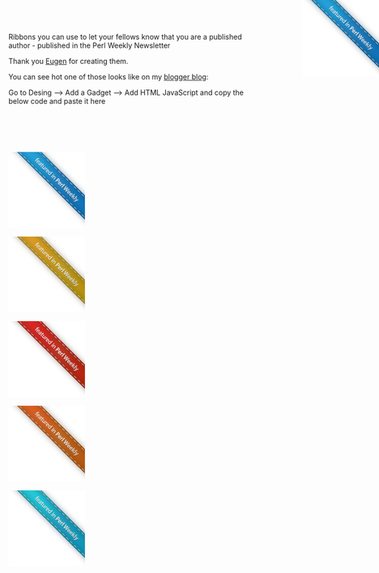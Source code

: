 Ribbons you can use to let your fellows know that you are a published author - published in the Perl Weekly Newsletter

Thank you [Eugen](http://eugenmales.deviantart.com/) for creating them.

You can see hot one of those looks like on my [blogger blog](http://programming.tudorconstantin.com):

Go to Desing --> Add a Gadget --> Add HTML JavaScript and copy the below code and paste it here

<pre> 

<a href="http://perlweekly.com" style=display:scroll;position:fixed;top:0px;right:0px;z-index:10; ><img src="https://github.com/tudorconstantin/Perl-Weekly-Ribbons/raw/master/ribbon%20transparent.png" alt="Featured in Perl Weekly" /></a> 

</pre>






![Awesome Ribbon](https://github.com/tudorconstantin/Perl-Weekly-Ribbons/raw/master/ribbon%20transparent.png)

![Awesome Ribbon](https://github.com/tudorconstantin/Perl-Weekly-Ribbons/raw/master/ribbon%20transparent%20yellow.png)

![Awesome Ribbon](https://github.com/tudorconstantin/Perl-Weekly-Ribbons/raw/master/ribbon%20transparent%20red.png)

![Awesome Ribbon](https://github.com/tudorconstantin/Perl-Weekly-Ribbons/raw/master/ribbon%20transparent%20orange.png)

![Awesome Ribbon](https://github.com/tudorconstantin/Perl-Weekly-Ribbons/raw/master/ribbon%20transparent%20cyan.png)
